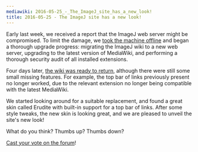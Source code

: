 ```yaml
---
mediawiki: 2016-05-25_-_The_ImageJ_site_has_a_new_look!
title: 2016-05-25 - The ImageJ site has a new look!
---
```


Early last week, we received a report that the ImageJ web server might be compromised. To limit the damage, we [took the machine offline](http://forum.imagej.net/t/1599) and began a thorough upgrade progress: migrating the ImageJ wiki to a new web server, upgrading to the latest version of MediaWiki, and performing a thorough security audit of all installed extensions.

Four days later, [the wiki was ready to return](http://forum.imagej.net/t/1675), although there were still some small missing features. For example, the top bar of links previously present no longer worked, due to the relevant extension no longer being compatible with the latest MediaWiki.

We started looking around for a suitable replacement, and found a great skin called Erudite with built-in support for a top bar of links. After some style tweaks, the new skin is looking great, and we are pleased to unveil the site's new look!

What do you think? Thumbs up? Thumbs down?

[Cast your vote on the forum](http://forum.imagej.net/t/1730)!


